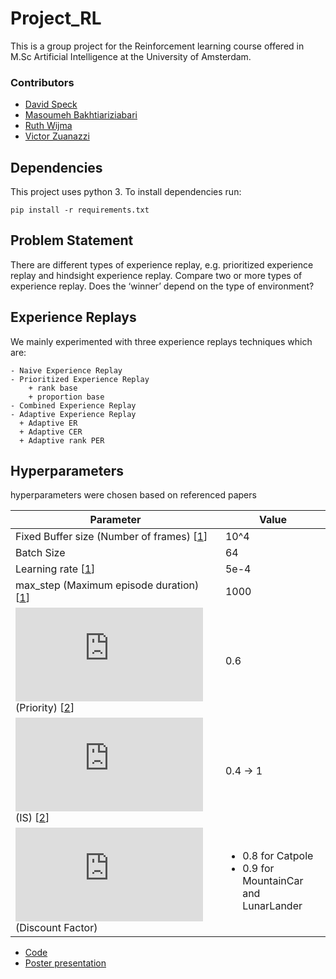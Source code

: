 # Project_RL

This is a group project for the Reinforcement learning course offered in M.Sc Artificial Intelligence 
at the University of Amsterdam.

### Contributors
* [David Speck](https://github.com/Saduras)
* [Masoumeh Bakhtiariziabari](https://github.com/mbakhtiariz)
* [Ruth Wijma](https://github.com/rwq)
* [Victor Zuanazzi](https://github.com/VictorZuanazzi)

## Dependencies

This project uses python 3. To install dependencies run:
```
pip install -r requirements.txt
```

## Problem Statement

There are different types of experience replay, e.g. prioritized experience replay and hindsight experience replay. Compare two or more types of experience replay. Does the ‘winner’ depend on the type of environment?

## Experience Replays
We mainly experimented with three experience replays techniques which are:
```
- Naive Experience Replay 
- Prioritized Experience Replay
    + rank base
    + proportion base
- Combined Experience Replay
- Adaptive Experience Replay 
  + Adaptive ER
  + Adaptive CER
  + Adaptive rank PER

```

## Hyperparameters
hyperparameters were chosen based on referenced papers 


| Parameter  | Value |
| ------------- | ------------- |
| Fixed Buffer size (Number of frames) [[1](https://arxiv.org/pdf/1712.01275.pdf)]  | 10^4 |
| Batch Size  | 64 |
| Learning rate [[1](https://arxiv.org/pdf/1712.01275.pdf)] | 5e-4 |
| max_step (Maximum episode duration) [[1](https://arxiv.org/pdf/1712.01275.pdf)]  | 1000 |
| ![img](http://latex.codecogs.com/svg.latex?%5Calpha%0D%0A) (Priority) [[2](https://arxiv.org/pdf/1511.05952.pdf)]  | 0.6 |
| ![img](http://latex.codecogs.com/svg.latex?%5Cbeta)  (IS) [[2](https://arxiv.org/pdf/1511.05952.pdf)]  | 0.4 -> 1 |
| ![img](https://latex.codecogs.com/gif.latex?%5Cgamma)  (Discount Factor)  | <ul><li>0.8 for Catpole</li><li>0.9 for MountainCar and LunarLander</li></ul> |






* [Code](code/)
* [Poster presentation](Poster.pdf)

